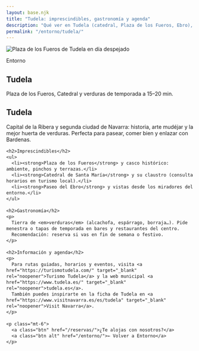 ```yaml
---
layout: base.njk
title: "Tudela: imprescindibles, gastronomía y agenda"
description: "Qué ver en Tudela (catedral, Plaza de los Fueros, Ebro), dónde comer verduras de temporada y dónde consultar la agenda oficial."
permalink: "/entorno/tudela/"
---
```

<section class="page-hero full-bleed tierra sm center-mobile" aria-label="Tudela: Plaza de los Fueros, Catedral y Ebro">
  <!-- Imagen LCP: responsive + WebP -->
  <picture>
    <source type="image/webp"
      srcset="/images/plaza-tudela-960.webp 960w,
              /images/plaza-tudela-1280.webp 1280w,
              /images/plaza-tudela-1920.webp 1920w"
      sizes="(max-width: 900px) 100vw, 1200px">
    <img class="hero-bg"
      src="/images/plaza-tudela-1280.jpg"
      srcset="/images/plaza-tudela-960.jpg 960w,
              /images/plaza-tudela-1280.jpg 1280w,
              /images/plaza-tudela-1920.jpg 1920w"
      sizes="(max-width: 900px) 100vw, 1200px"
      alt="Plaza de los Fueros de Tudela en día despejado"
      width="1920" height="526"
      decoding="async" fetchpriority="high">
  </picture>

  <div class="overlay" aria-hidden="true"></div>
  <div class="inner container">
    <p class="kicker">Entorno</p>
    <h1>Tudela</h1>
    <p class="page-lead">Plaza de los Fueros, Catedral y verduras de temporada a 15–20 min.</p>
  </div>
</section>
<section class="container prose">
  <div class="card">
    <h1>Tudela</h1>
    <p>
      Capital de la Ribera y segunda ciudad de Navarra: historia, arte mudéjar y la mejor huerta de verduras.
      Perfecta para pasear, comer bien y enlazar con Bardenas.
    </p>

    <h2>Imprescindibles</h2>
    <ul>
      <li><strong>Plaza de los Fueros</strong> y casco histórico: ambiente, pinchos y terrazas.</li>
      <li><strong>Catedral de Santa María</strong> y su claustro (consulta horarios en turismo local).</li>
      <li><strong>Paseo del Ebro</strong> y vistas desde los miradores del entorno.</li>
    </ul>

    <h2>Gastronomía</h2>
    <p>
      Tierra de <em>verduras</em> (alcachofa, espárrago, borraja…). Pide menestra o tapas de temporada en bares y restaurantes del centro.
      Recomendación: reserva si vas en fin de semana o festivo.
    </p>

    <h2>Información y agenda</h2>
    <p>
      Para rutas guiadas, horarios y eventos, visita <a href="https://turismotudela.com/" target="_blank" rel="noopener">Turismo Tudela</a> y la web municipal <a href="https://www.tudela.es/" target="_blank" rel="noopener">tudela.es</a>.
      También puedes inspirarte en la ficha de Tudela en <a href="https://www.visitnavarra.es/es/tudela" target="_blank" rel="noopener">Visit Navarra</a>.
    </p>

    <p class="mt-6">
      <a class="btn" href="/reservas/">¿Te alojas con nosotros?</a>
      <a class="btn alt" href="/entorno/">← Volver a Entorno</a>
    </p>
  </div>
</section>
